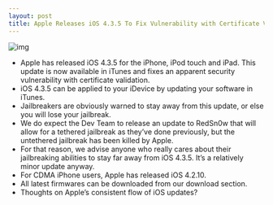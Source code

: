 ```yaml
---
layout: post
title: Apple Releases iOS 4.3.5 To Fix Vulnerability with Certificate Validation
---
```

![img](http://media.idownloadblog.com/wp-content/uploads/2010/09/iPhone-Firmware.jpg)
* Apple has released iOS 4.3.5 for the iPhone, iPod touch and iPad. This update is now available in iTunes and fixes an apparent security vulnerability with certificate validation.
* iOS 4.3.5 can be applied to your iDevice by updating your software in iTunes.
* Jailbreakers are obviously warned to stay away from this update, or else you will lose your jailbreak.
* We do expect the Dev Team to release an update to RedSn0w that will allow for a tethered jailbreak as they’ve done previously, but the untethered jailbreak has been killed by Apple.
* For that reason, we advise anyone who really cares about their jailbreaking abilities to stay far away from iOS 4.3.5. It’s a relatively minor update anyway.
* For CDMA iPhone users, Apple has released iOS 4.2.10.
* All latest firmwares can be downloaded from our download section.
* Thoughts on Apple’s consistent flow of iOS updates?

